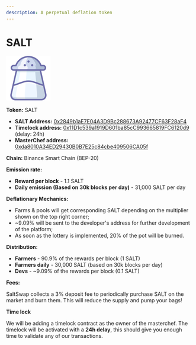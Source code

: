 ```yaml
---
description: A perpetual deflation token
---
```


# SALT

![SALT Logo](../.gitbook/assets/salt.svg)

**Token:** SALT

- **SALT Address:** [0x2849b1aE7E04A3D9Bc288673A92477CF63F28aF4](https://bscscan.com/address/0x2849b1aE7E04A3D9Bc288673A92477CF63F28aF4)
- **Timelock address:** [0x11D1c539a1919D601ba85cC993665819FC6120d9](https://bscscan.com/address/0x11D1c539a1919D601ba85cC993665819FC6120d9) (delay: 24h)
- **MasterChef address:** [0xda8010A34ED29430B0B7E25c84cbe409506CA05f](https://bscscan.com/address/0xda8010A34ED29430B0B7E25c84cbe409506CA05f)

**Chain:** Binance Smart Chain \(BEP-20\)

**Emission rate:**

- **Reward per block** - 1.1 SALT
- **Daily emission \(Based on 30k blocks per day\)** - 31,000 SALT per day

**Deflationary Mechanics:**

- Farms & pools will get corresponding SALT depending on the multiplier shown on the top right corner;
- ~9.09% will be sent to the developer's address for further development of the platform;
- As soon as the lottery is implemented, 20% of the pot will be burned.

**Distribution:**

- **Farmers** - 90.9% of the rewards per block \(1 SALT\)
- **Farmers daily** - 30,000 SALT \(based on 30k blocks per day\)
- **Devs** - ~9.09% of the rewards per block \(0.1 SALT\)

**Fees:**

SaltSwap collects a 3% deposit fee to periodically purchase SALT on the market and burn them. This will reduce the supply and pump your bags!

**Time lock**

We will be adding a timelock contract as the owner of the masterchef. The timelock will be activated with a **24h delay**, this should give you enough time to validate any of our transactions.
